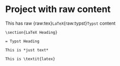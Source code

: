# Project with raw content

This has raw {raw:tex}`LaTeX`{raw:typst}`Typst` content

```{raw:latex}
\section{LaTeX Heading}
```
```{raw:typ}
= Typst Heading
```

```{raw}
This is *just text*
```

```{raw} latex
This is \textit{latex}
```